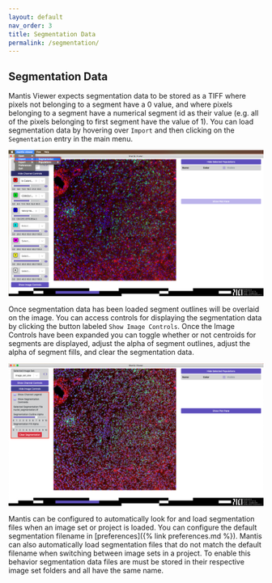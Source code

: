 ```yaml
---
layout: default
nav_order: 3
title: Segmentation Data
permalink: /segmentation/
---
```


## Segmentation Data

Mantis Viewer expects segmentation data to be stored as a TIFF where pixels not belonging to a segment have a 0 value, and where pixels belonging to a segment have a numerical segment id as their value (e.g. all of the pixels belonging to first segment have the value of 1). You can load segmentation data by hovering over `Import` and then clicking on the `Segmentation` entry in the main menu.

![Segmentation Menu](images/segmentation_menu.png)

Once segmentation data has been loaded segment outlines will be overlaid on the image. You can access controls for displaying the segmentation data by clicking the button labeled `Show Image Controls`. Once the Image Controls have been expanded you can toggle whether or not centroids for segments are displayed, adjust the alpha of segment outlines, adjust the alpha of segment fills, and clear the segmentation data.

![Segmentation Controls](images/segmentation_controls.png)

Mantis can be configured to automatically look for and load segmentation files when an image set or project is loaded. You can configure the default segmentation filename in [preferences]({% link preferences.md %}). Mantis can also automatically load segmentation files that do not match the default filename when switching between image sets in a project. To enable this behavior segmentation data files are must be stored in their respective image set folders and all have the same name.
